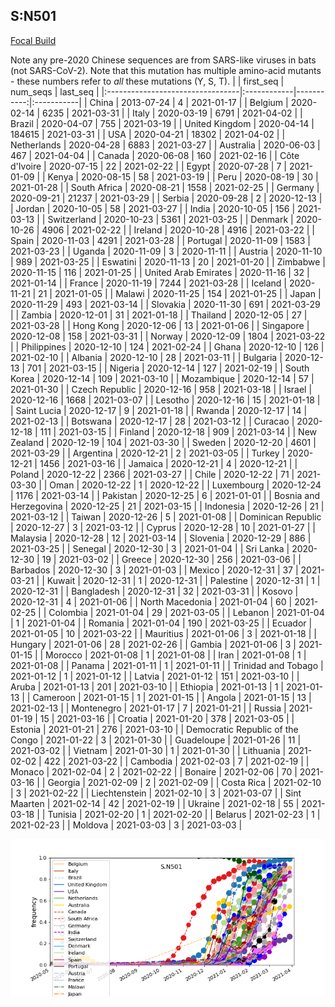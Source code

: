 

## S:N501
[Focal Build](https://nextstrain.org/groups/neherlab/ncov/S.N501)

Note any pre-2020 Chinese sequences are from SARS-like viruses in bats (not SARS-CoV-2).
Note that this mutation has multiple amino-acid mutants - these numbers refer to _all_ these mutations (Y, S, T).
|                                  | first_seq   |   num_seqs | last_seq   |
|:---------------------------------|:------------|-----------:|:-----------|
| China                            | 2013-07-24  |          4 | 2021-01-17 |
| Belgium                          | 2020-02-14  |       6235 | 2021-03-31 |
| Italy                            | 2020-03-19  |       6791 | 2021-04-02 |
| Brazil                           | 2020-04-07  |        755 | 2021-03-19 |
| United Kingdom                   | 2020-04-14  |     184615 | 2021-03-31 |
| USA                              | 2020-04-21  |      18302 | 2021-04-02 |
| Netherlands                      | 2020-04-28  |       6883 | 2021-03-27 |
| Australia                        | 2020-06-03  |        467 | 2021-04-04 |
| Canada                           | 2020-06-08  |        160 | 2021-02-16 |
| Côte d'Ivoire                    | 2020-07-15  |         22 | 2021-02-22 |
| Egypt                            | 2020-07-28  |          7 | 2021-01-09 |
| Kenya                            | 2020-08-15  |         58 | 2021-03-19 |
| Peru                             | 2020-08-19  |         30 | 2021-01-28 |
| South Africa                     | 2020-08-21  |       1558 | 2021-02-25 |
| Germany                          | 2020-09-21  |      21237 | 2021-03-29 |
| Serbia                           | 2020-09-28  |          2 | 2020-12-13 |
| Jordan                           | 2020-10-05  |         58 | 2021-03-27 |
| India                            | 2020-10-05  |        156 | 2021-03-13 |
| Switzerland                      | 2020-10-23  |       5361 | 2021-03-25 |
| Denmark                          | 2020-10-26  |       4906 | 2021-02-22 |
| Ireland                          | 2020-10-28  |       4916 | 2021-03-22 |
| Spain                            | 2020-11-03  |       4291 | 2021-03-28 |
| Portugal                         | 2020-11-09  |       1583 | 2021-03-23 |
| Uganda                           | 2020-11-09  |          3 | 2020-11-11 |
| Austria                          | 2020-11-10  |        989 | 2021-03-25 |
| Eswatini                         | 2020-11-13  |         20 | 2021-01-20 |
| Zimbabwe                         | 2020-11-15  |        116 | 2021-01-25 |
| United Arab Emirates             | 2020-11-16  |         32 | 2021-01-14 |
| France                           | 2020-11-19  |       7244 | 2021-03-28 |
| Iceland                          | 2020-11-21  |         21 | 2021-01-05 |
| Malawi                           | 2020-11-25  |        154 | 2021-01-25 |
| Japan                            | 2020-11-29  |        493 | 2021-03-14 |
| Slovakia                         | 2020-11-30  |        691 | 2021-03-29 |
| Zambia                           | 2020-12-01  |         31 | 2021-01-18 |
| Thailand                         | 2020-12-05  |         27 | 2021-03-28 |
| Hong Kong                        | 2020-12-06  |         13 | 2021-01-06 |
| Singapore                        | 2020-12-08  |        158 | 2021-03-31 |
| Norway                           | 2020-12-09  |       1804 | 2021-03-22 |
| Philippines                      | 2020-12-10  |        124 | 2021-02-24 |
| Ghana                            | 2020-12-10  |        126 | 2021-02-10 |
| Albania                          | 2020-12-10  |         28 | 2021-03-11 |
| Bulgaria                         | 2020-12-13  |        701 | 2021-03-15 |
| Nigeria                          | 2020-12-14  |        127 | 2021-02-19 |
| South Korea                      | 2020-12-14  |        109 | 2021-03-10 |
| Mozambique                       | 2020-12-14  |         57 | 2021-01-30 |
| Czech Republic                   | 2020-12-16  |        958 | 2021-03-18 |
| Israel                           | 2020-12-16  |       1668 | 2021-03-07 |
| Lesotho                          | 2020-12-16  |         15 | 2021-01-18 |
| Saint Lucia                      | 2020-12-17  |          9 | 2021-01-18 |
| Rwanda                           | 2020-12-17  |         14 | 2021-02-13 |
| Botswana                         | 2020-12-17  |         28 | 2021-03-12 |
| Curacao                          | 2020-12-18  |        111 | 2021-03-15 |
| Finland                          | 2020-12-18  |        909 | 2021-03-14 |
| New Zealand                      | 2020-12-19  |        104 | 2021-03-30 |
| Sweden                           | 2020-12-20  |       4601 | 2021-03-29 |
| Argentina                        | 2020-12-21  |          2 | 2021-03-05 |
| Turkey                           | 2020-12-21  |       1456 | 2021-03-16 |
| Jamaica                          | 2020-12-21  |          4 | 2020-12-21 |
| Poland                           | 2020-12-22  |       2366 | 2021-03-27 |
| Chile                            | 2020-12-22  |         71 | 2021-03-30 |
| Oman                             | 2020-12-22  |          1 | 2020-12-22 |
| Luxembourg                       | 2020-12-24  |       1176 | 2021-03-14 |
| Pakistan                         | 2020-12-25  |          6 | 2021-01-01 |
| Bosnia and Herzegovina           | 2020-12-25  |         21 | 2021-03-15 |
| Indonesia                        | 2020-12-26  |         21 | 2021-03-12 |
| Taiwan                           | 2020-12-26  |          5 | 2021-01-08 |
| Dominican Republic               | 2020-12-27  |          3 | 2021-03-12 |
| Cyprus                           | 2020-12-28  |         10 | 2021-01-27 |
| Malaysia                         | 2020-12-28  |         12 | 2021-03-14 |
| Slovenia                         | 2020-12-29  |        886 | 2021-03-25 |
| Senegal                          | 2020-12-30  |          3 | 2021-01-04 |
| Sri Lanka                        | 2020-12-30  |         19 | 2021-03-02 |
| Greece                           | 2020-12-30  |        256 | 2021-03-06 |
| Barbados                         | 2020-12-30  |          3 | 2021-01-03 |
| Mexico                           | 2020-12-31  |         37 | 2021-03-21 |
| Kuwait                           | 2020-12-31  |          1 | 2020-12-31 |
| Palestine                        | 2020-12-31  |          1 | 2020-12-31 |
| Bangladesh                       | 2020-12-31  |         32 | 2021-03-31 |
| Kosovo                           | 2020-12-31  |          4 | 2021-01-06 |
| North Macedonia                  | 2021-01-04  |         60 | 2021-02-25 |
| Colombia                         | 2021-01-04  |         29 | 2021-03-05 |
| Lebanon                          | 2021-01-04  |          1 | 2021-01-04 |
| Romania                          | 2021-01-04  |        190 | 2021-03-25 |
| Ecuador                          | 2021-01-05  |         10 | 2021-03-22 |
| Mauritius                        | 2021-01-06  |          3 | 2021-01-18 |
| Hungary                          | 2021-01-06  |         28 | 2021-02-26 |
| Gambia                           | 2021-01-06  |          3 | 2021-01-15 |
| Morocco                          | 2021-01-08  |          1 | 2021-01-08 |
| Iran                             | 2021-01-08  |          1 | 2021-01-08 |
| Panama                           | 2021-01-11  |          1 | 2021-01-11 |
| Trinidad and Tobago              | 2021-01-12  |          1 | 2021-01-12 |
| Latvia                           | 2021-01-12  |        151 | 2021-03-10 |
| Aruba                            | 2021-01-13  |        201 | 2021-03-10 |
| Ethiopia                         | 2021-01-13  |          1 | 2021-01-13 |
| Cameroon                         | 2021-01-15  |          1 | 2021-01-15 |
| Angola                           | 2021-01-15  |         13 | 2021-02-13 |
| Montenegro                       | 2021-01-17  |          7 | 2021-01-21 |
| Russia                           | 2021-01-19  |         15 | 2021-03-16 |
| Croatia                          | 2021-01-20  |        378 | 2021-03-05 |
| Estonia                          | 2021-01-21  |        276 | 2021-03-10 |
| Democratic Republic of the Congo | 2021-01-22  |          3 | 2021-01-30 |
| Guadeloupe                       | 2021-01-26  |         11 | 2021-03-02 |
| Vietnam                          | 2021-01-30  |          1 | 2021-01-30 |
| Lithuania                        | 2021-02-02  |        422 | 2021-03-22 |
| Cambodia                         | 2021-02-03  |          7 | 2021-02-19 |
| Monaco                           | 2021-02-04  |          2 | 2021-02-22 |
| Bonaire                          | 2021-02-06  |         70 | 2021-03-16 |
| Georgia                          | 2021-02-09  |          2 | 2021-02-09 |
| Costa Rica                       | 2021-02-10  |          3 | 2021-02-22 |
| Liechtenstein                    | 2021-02-10  |          3 | 2021-03-07 |
| Sint Maarten                     | 2021-02-14  |         42 | 2021-02-19 |
| Ukraine                          | 2021-02-18  |         55 | 2021-03-18 |
| Tunisia                          | 2021-02-20  |          1 | 2021-02-20 |
| Belarus                          | 2021-02-23  |          1 | 2021-02-23 |
| Moldova                          | 2021-03-03  |          3 | 2021-03-03 |

![Overall trends S.N501](/overall_trends_figures/overall_trends_S.N501.png)